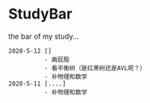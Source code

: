 # StudyBar
the bar of my study...

``` text
2020-5-12 []
          - 画屁股
          - 看平衡树（是红黑树还是AVL呢？）
          - 补物理和数学
2020-5-11 [....]
          - 补物理和数学
```
